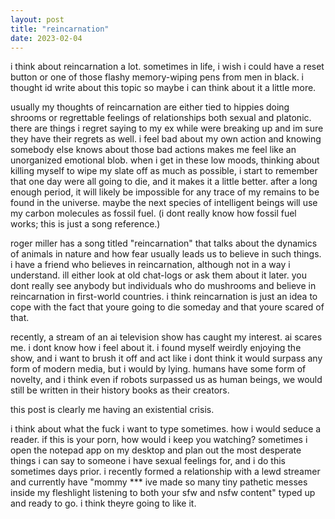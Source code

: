 ```yaml
---
layout: post
title: "reincarnation"
date: 2023-02-04
---
```


i think about reincarnation a lot. sometimes in life, i wish i could have a reset button or one of those flashy memory-wiping pens from men in black. i thought id write about this topic so maybe i can think about it a little more.

usually my thoughts of reincarnation are either tied to hippies doing shrooms or regrettable feelings of relationships both sexual and platonic. there are things i regret saying to my ex while were breaking up and im sure they have their regrets as well. i feel bad about my own action and knowing somebody else knows about those bad actions makes me feel like an unorganized emotional blob. when i get in these low moods, thinking about killing myself to wipe my slate off as much as possible, i start to remember that one day were all going to die, and it makes it a little better. after a long enough period, it will likely be impossible for any trace of my remains to be found in the universe. maybe the next species of intelligent beings will use my carbon molecules as fossil fuel. (i dont really know how fossil fuel works; this is just a song reference.)

roger miller has a song titled "reincarnation" that talks about the dynamics of animals in nature and how fear usually leads us to believe in such things. i have a friend who believes in reincarnation, although not in a way i understand. ill either look at old chat-logs or ask them about it later. you dont really see anybody but individuals who do mushrooms and believe in reincarnation in first-world countries. i think reincarnation is just an idea to cope with the fact that youre going to die someday and that youre scared of that.

recently, a stream of an ai television show has caught my interest. ai scares me. i dont know how i feel about it. i found myself weirdly enjoying the show, and i want to brush it off and act like i dont think it would surpass any form of modern media, but i would by lying. humans have some form of novelty, and i think even if robots surpassed us as human beings, we would still be written in their history books as their creators.

this post is clearly me having an existential crisis.

i think about what the fuck i want to type sometimes. how i would seduce a reader. if this is your porn, how would i keep you watching? sometimes i open the notepad app on my desktop and plan out the most desperate things i can say to someone i have sexual feelings for, and i do this sometimes days prior. i recently formed a relationship with a lewd streamer and currently have "mommy *** ive made so many tiny pathetic messes inside my fleshlight listening to both your sfw and nsfw content" typed up and ready to go. i think theyre going to like it.

